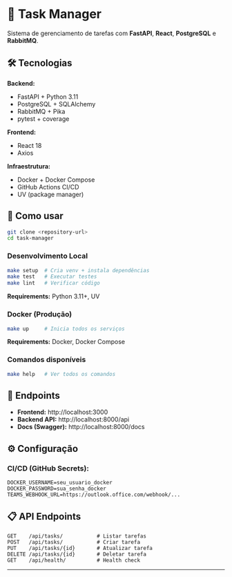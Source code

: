 # 📝 Task Manager

Sistema de gerenciamento de tarefas com **FastAPI**, **React**, **PostgreSQL** e **RabbitMQ**.

## 🛠️ Tecnologias

**Backend:**

- FastAPI + Python 3.11
- PostgreSQL + SQLAlchemy
- RabbitMQ + Pika
- pytest + coverage

**Frontend:**

- React 18
- Axios

**Infraestrutura:**

- Docker + Docker Compose
- GitHub Actions CI/CD
- UV (package manager)

## 🚀 Como usar

```bash
git clone <repository-url>
cd task-manager
```

### Desenvolvimento Local

```bash
make setup  # Cria venv + instala dependências
make test   # Executar testes
make lint   # Verificar código
```

**Requirements:** Python 3.11+, UV

### Docker (Produção)

```bash
make up     # Inicia todos os serviços
```

**Requirements:** Docker, Docker Compose

### Comandos disponíveis

```bash
make help   # Ver todos os comandos
```

## 🔗 Endpoints

- **Frontend:** http://localhost:3000
- **Backend API:** http://localhost:8000/api
- **Docs (Swagger):** http://localhost:8000/docs

## ⚙️ Configuração

### CI/CD (GitHub Secrets):

```env
DOCKER_USERNAME=seu_usuario_docker
DOCKER_PASSWORD=sua_senha_docker
TEAMS_WEBHOOK_URL=https://outlook.office.com/webhook/...
```

## 📋 API Endpoints

```
GET    /api/tasks/           # Listar tarefas
POST   /api/tasks/           # Criar tarefa
PUT    /api/tasks/{id}       # Atualizar tarefa
DELETE /api/tasks/{id}       # Deletar tarefa
GET    /api/health/          # Health check
```

---
